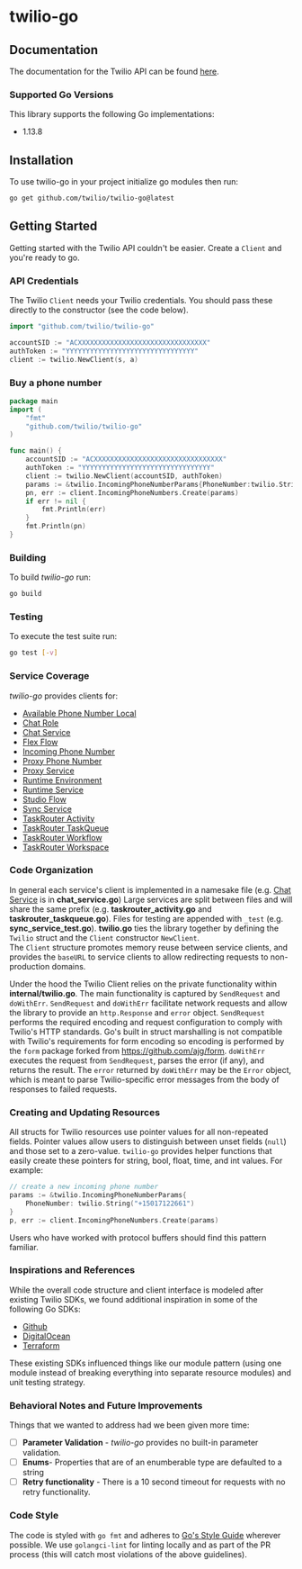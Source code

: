 # twilio-go

## Documentation

The documentation for the Twilio API can be found [here][apidocs].

### Supported Go Versions

This library supports the following Go implementations:

* 1.13.8 

## Installation

To use twilio-go in your project initialize go modules then run: 

```bash
go get github.com/twilio/twilio-go@latest
``` 


## Getting Started

Getting started with the Twilio API couldn't be easier. Create a
`Client` and you're ready to go.

### API Credentials

The Twilio `Client` needs your Twilio credentials. You should pass these
directly to the constructor (see the code below).

```go
import "github.com/twilio/twilio-go"

accountSID := "ACXXXXXXXXXXXXXXXXXXXXXXXXXXXXXXXX"
authToken := "YYYYYYYYYYYYYYYYYYYYYYYYYYYYYYYY"
client := twilio.NewClient(s, a)
```

### Buy a phone number

```go
package main
import (
	"fmt"
	"github.com/twilio/twilio-go"
)

func main() {
    accountSID := "ACXXXXXXXXXXXXXXXXXXXXXXXXXXXXXXXX"
    authToken := "YYYYYYYYYYYYYYYYYYYYYYYYYYYYYYYY"
    client := twilio.NewClient(accountSID, authToken)
    params := &twilio.IncomingPhoneNumberParams{PhoneNumber:twilio.String("+15017122661")}
    pn, err := client.IncomingPhoneNumbers.Create(params)
    if err != nil {
        fmt.Println(err)
    }
    fmt.Println(pn)
}
```

### Building
To build *twilio-go* run:

```bash
go build
```

### Testing

To execute the test suite run:

```bash
go test [-v]
```

### Service Coverage
*twilio-go* provides clients for: 
 - [Available Phone Number Local](https://www.twilio.com/docs/phone-numbers/api/availablephonenumberlocal-resource)
 - [Chat Role](https://www.twilio.com/docs/chat/rest/role-resource)
 - [Chat Service](https://www.twilio.com/docs/chat/rest/service-resource)
 - [Flex Flow](https://www.twilio.com/docs/flex/flow)
 - [Incoming Phone Number](https://www.twilio.com/docs/phone-numbers/api/incomingphonenumber-resource)
 - [Proxy Phone Number](https://www.twilio.com/docs/proxy/api/phone-number)
 - [Proxy Service](https://www.twilio.com/docs/proxy/api/service)
 - [Runtime Environment](https://www.twilio.com/docs/runtime/functions-assets-api/api/environment)
 - [Runtime Service](https://www.twilio.com/docs/runtime/functions-assets-api/api/service)
 - [Studio Flow](https://www.twilio.com/docs/studio/rest-api/v2/flow)
 - [Sync Service](https://www.twilio.com/docs/sync/api/service)
 - [TaskRouter Activity](https://www.twilio.com/docs/taskrouter/api/activity)
 - [TaskRouter TaskQueue](https://www.twilio.com/docs/taskrouter/api/task-queue)
 - [TaskRouter Workflow](https://www.twilio.com/docs/taskrouter/api/workflow)
 - [TaskRouter Workspace](https://www.twilio.com/docs/taskrouter/api/workspace)
 
 ### Code Organization
 In general each service's client is implemented in a namesake file (e.g. [Chat Service](https://www.twilio.com/docs/chat/rest/service-resource) is in **chat_service.go**)
 Large services are split between files and will share the same prefix (e.g. **taskrouter_activity.go** and **taskrouter_taskqueue.go**).
 Files for testing are appended with `_test` (e.g. **sync_service_test.go**).
 **twilio.go** ties the library together by defining the `Twilio` struct and the `Client` constructor `NewClient`.  
The `Client` structure promotes memory reuse between service clients, and provides the `baseURL` to service clients to allow redirecting requests to non-production domains.

Under the hood the Twilio Client relies on the private functionality within **internal/twilio.go**.
The main functionality is captured by `SendRequest` and `doWithErr`. 
`SendRequest` and `doWithErr` facilitate network requests and allow the library to provide an `http.Response` and `error` object.
`SendRequest` performs the required encoding and request configuration to comply with Twilio's HTTP standards.
Go's built in struct marshalling is not compatible with Twilio's requirements for form encoding so encoding is performed by the `form` package forked from https://github.com/ajg/form.
`doWithErr` executes the request from `SendRequest`, parses the error (if any), and returns the result.
The `error` returned by `doWithErr` may be the `Error` object, which is meant to parse Twilio-specific error messages from the body of responses to failed requests.

### Creating and Updating Resources ###

All structs for Twilio resources use pointer values for all non-repeated fields.
Pointer values allow users to distinguish between unset fields (`null`) and those set to a zero-value.
`twilio-go` provides helper functions that easily create these pointers for string,
bool, float, time, and int values. For example:

```go
// create a new incoming phone number
params := &twilio.IncomingPhoneNumberParams{
    PhoneNumber: twilio.String("+15017122661")
}
p, err := client.IncomingPhoneNumbers.Create(params)
```
Users who have worked with protocol buffers should find this pattern familiar.

### Inspirations and References ###
While the overall code structure and client interface is modeled after existing Twilio SDKs, we found additional inspiration in some of the following Go SDKs:
- [Github](https://github.com/google/go-github)
- [DigitalOcean](https://github.com/digitalocean/godo)
- [Terraform](https://github.com/hashicorp/go-tfe)

These existing SDKs influenced things like our module pattern (using one module instead of breaking everything into separate resource modules) and unit testing strategy. 

### Behavioral Notes and Future Improvements 
Things that we wanted to address had we been given more time:
- [ ] **Parameter Validation** - *twilio-go* provides no built-in parameter validation.
- [ ] **Enums**- Properties that are of an enumberable type are defaulted to a string
- [ ] **Retry functionality** - There is a 10 second timeout for requests with no retry functionality.

### Code Style
The code is styled with `go fmt` and adheres to [Go's Style Guide](https://github.com/golang/go/wiki/CodeReviewComments) wherever possible.
We use `golangci-lint` for linting locally and as part of the PR process (this will catch most violations of the above guidelines).


[apidocs]: https://www.twilio.com/docs/api
